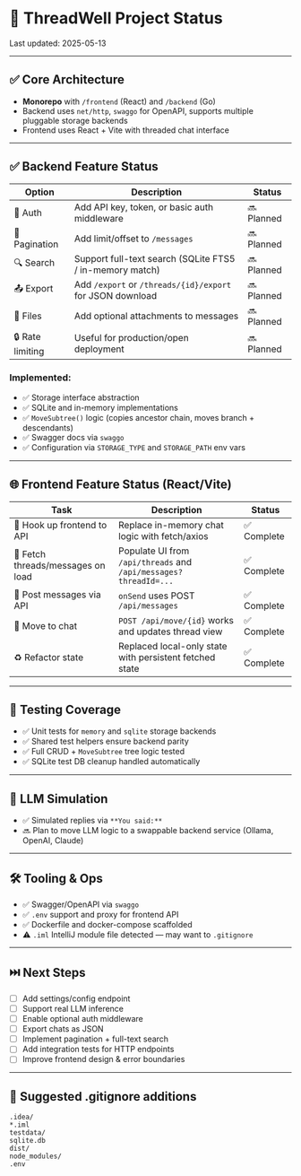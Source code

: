 # 🧠 ThreadWell Project Status

Last updated: 2025-05-13

---

## ✅ Core Architecture

- **Monorepo** with `/frontend` (React) and `/backend` (Go)
- Backend uses `net/http`, `swaggo` for OpenAPI, supports multiple pluggable storage backends
- Frontend uses React + Vite with threaded chat interface

---

## ✅ Backend Feature Status

| Option            | Description                                                                 | Status        |
|------------------|------------------------------------------------------------------------------|---------------|
| 🔐 Auth           | Add API key, token, or basic auth middleware                                | 🔜 Planned     |
| 🔁 Pagination     | Add limit/offset to `/messages`                                             | 🔜 Planned     |
| 🔍 Search         | Support full-text search (SQLite FTS5 / in-memory match)                    | 🔜 Planned     |
| 📤 Export         | Add `/export` or `/threads/{id}/export` for JSON download                  | 🔜 Planned     |
| 📂 Files          | Add optional attachments to messages                                        | 🔜 Planned     |
| 🔒 Rate limiting  | Useful for production/open deployment                                       | 🔜 Planned     |

### Implemented:
- ✅ Storage interface abstraction
- ✅ SQLite and in-memory implementations
- ✅ `MoveSubtree()` logic (copies ancestor chain, moves branch + descendants)
- ✅ Swagger docs via `swaggo`
- ✅ Configuration via `STORAGE_TYPE` and `STORAGE_PATH` env vars

---

## 🌐 Frontend Feature Status (React/Vite)

| Task                          | Description                                                       | Status        |
|-------------------------------|-------------------------------------------------------------------|---------------|
| 🧠 Hook up frontend to API     | Replace in-memory chat logic with fetch/axios                     | ✅ Complete    |
| 🧾 Fetch threads/messages on load | Populate UI from `/api/threads` and `/api/messages?threadId=...` | ✅ Complete    |
| 💬 Post messages via API       | `onSend` uses POST `/api/messages`                               | ✅ Complete    |
| 🔁 Move to chat                | `POST /api/move/{id}` works and updates thread view               | ✅ Complete    |
| ♻️ Refactor state              | Replaced local-only state with persistent fetched state           | ✅ Complete    |

---

## 🧪 Testing Coverage

- ✅ Unit tests for `memory` and `sqlite` storage backends
- ✅ Shared test helpers ensure backend parity
- ✅ Full CRUD + `MoveSubtree` tree logic tested
- ✅ SQLite test DB cleanup handled automatically

---

## 🧩 LLM Simulation

- ✅ Simulated replies via `**You said:**`
- 🔜 Plan to move LLM logic to a swappable backend service (Ollama, OpenAI, Claude)

---

## 🛠 Tooling & Ops

- ✅ Swagger/OpenAPI via `swaggo`
- ✅ `.env` support and proxy for frontend API
- ✅ Dockerfile and docker-compose scaffolded
- ⚠️ `.iml` IntelliJ module file detected — may want to `.gitignore`

---

## ⏭️ Next Steps

- [ ] Add settings/config endpoint
- [ ] Support real LLM inference
- [ ] Enable optional auth middleware
- [ ] Export chats as JSON
- [ ] Implement pagination + full-text search
- [ ] Add integration tests for HTTP endpoints
- [ ] Improve frontend design & error boundaries

---

## 📁 Suggested .gitignore additions

```gitignore
.idea/
*.iml
testdata/
sqlite.db
dist/
node_modules/
.env

